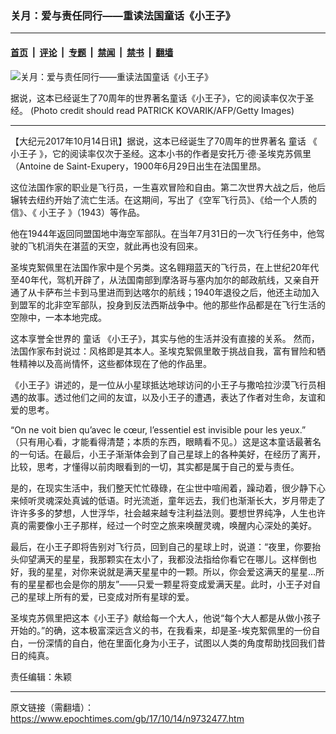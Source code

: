 ### 关月：爱与责任同行——重读法国童话《小王子》

---

#### [首页](../../../..?n9732477) &nbsp;|&nbsp; [评论](../../../../../epoch-comment?n9732477) &nbsp;|&nbsp; [专题](../../../../../epoch-special?n9732477) &nbsp;|&nbsp; [禁闻](../../../../../epoch-news?n9732477) &nbsp;|&nbsp; [禁书](../../../../../books?n9732477) &nbsp;|&nbsp; [翻墙](https://github.com/gfw-breaker/nogfw/blob/master/README.md?n9732477)


<div><img alt="关月：爱与责任同行——重读法国童话《小王子》" class="attachment-djy_600_400 size-djy_600_400 wp-post-image" src="https://i.epochtimes.com/assets/uploads/2017/10/GettyImages-166301135-600x400.jpg"/>
<div class="caption">
 <p>
  据说，这本已经诞生了70周年的世界著名童话《小王子》，它的阅读率仅次于圣经。 (Photo credit should read PATRICK KOVARIK/AFP/Getty Images)
 </p>
</div></div><hr/><div class="post_content" id="artbody" itemprop="articleBody">
 <!-- article content begin -->
 <p>
  【大纪元2017年10月14日讯】据说，这本已经诞生了70周年的世界著名
  <ok href="https://www.epochtimes.com/gb/tag/%E7%AB%A5%E8%AF%9D.html">
   童话
  </ok>
  《
  <ok href="https://www.epochtimes.com/gb/tag/%E5%B0%8F%E7%8E%8B%E5%AD%90.html">
   小王子
  </ok>
  》，它的阅读率仅次于圣经。这本小书的作者是安托万·德·圣埃克苏佩里（Antoine de Saint-Exupery，1900年6月29日出生在法国里昂。
 </p>
 <p>
  这位法国作家的职业是飞行员，一生喜欢冒险和自由。第二次世界大战之后，他后辗转去纽约开始了流亡生活。在这期间，写出了《空军飞行员》、《给一个人质的信》、《
  <ok href="https://www.epochtimes.com/gb/tag/%E5%B0%8F%E7%8E%8B%E5%AD%90.html">
   小王子
  </ok>
  》（1943）等作品。
 </p>
 <p>
  他在1944年返回同盟国地中海空军部队。在当年7月31日的一次飞行任务中，他驾驶的飞机消失在湛蓝的天空，就此再也没有回来。
 </p>
 <p>
  圣埃克絮佩里在法国作家中是个另类。这名翱翔蓝天的飞行员，在上世纪20年代至40年代，驾机开辟了，从法国南部到摩洛哥与塞内加尔的邮政航线，又亲自开通了从卡萨布兰卡到马里进而到达喀尔的航线；1940年退役之后，他还主动加入到盟军的北非空军部队，投身到反法西斯战争中。他的那些作品都是在飞行生活的空隙中，一本本地完成。
 </p>
 <p>
  这本享誉全世界的
  <ok href="https://www.epochtimes.com/gb/tag/%E7%AB%A5%E8%AF%9D.html">
   童话
  </ok>
  《小王子》，其实与他的生活并没有直接的关系。 然而，法国作家布封说过：风格即是其本人。圣埃克絮佩里敢于挑战自我，富有冒险和牺牲精神以及高尚情怀，这些都体现在了他的作品里。
 </p>
 <p>
  《小王子》讲述的，是一位从小星球抵达地球访问的小王子与撒哈拉沙漠飞行员相遇的故事。透过他们之间的友谊，以及小王子的遭遇，表达了作者对生命，友谊和爱的思考。
 </p>
 <p>
  “On ne voit bien qu’avec le cœur, l’essentiel est invisible pour les yeux.” （只有用心看，才能看得清楚；本质的东西，眼睛看不见。）这是这本童话最著名的一句话。在最后，小王子渐渐体会到了自己星球上的各种美好，在经历了离开，比较，思考，才懂得以前肉眼看到的一切，其实都是属于自己的爱与责任。
 </p>
 <p>
  是的，在现实生活中，我们整天忙忙碌碌，在尘世中喧闹着，躁动着，很少静下心来倾听灵魂深处真诚的低语。时光流逝，童年远去，我们也渐渐长大，岁月带走了许许多多的梦想，人世浮华，社会越来越专注利益法则。要想世界纯净，人生也许真的需要像小王子那样，经过一个时空之旅来唤醒灵魂，唤醒内心深处的美好。
 </p>
 <p>
  最后，在小王子即将告别对飞行员，回到自己的星球上时，说道：“夜里，你要抬头仰望满天的星星，我那颗实在太小了，我都没法指给你看它在哪儿。这样倒也好，我的星星，对你来说就是满天星星中的一颗。所以，你会爱这满天的星星…所有的星星都也会是你的朋友”——只爱一颗星将变成爱满天星。此时，小王子对自己的星球上所有的爱，已变成对所有星球的爱。
 </p>
 <p>
  圣埃克苏佩里把这本《小王子》献给每一个大人，他说“每个大人都是从做小孩子开始的。”的确，这本极富深远含义的书，在我看来，却是圣-埃克絮佩里的一份自白，一份深情的自白，他在里面化身为小王子，试图以人类的角度帮助找回我们昔日的纯真。
 </p>
 <p>
  责任编辑：朱颖
 </p>
 <!-- article content end -->
 <div id="below_article_ad">
 </div>
</div>


---

原文链接（需翻墙）：https://www.epochtimes.com/gb/17/10/14/n9732477.htm